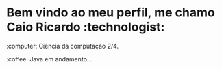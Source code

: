 <h1>Bem vindo ao meu perfil, me chamo Caio Ricardo :technologist:</h1>

<p>:computer: Ciência da computação 2/4.</p>
<p>:coffee: Java em andamento...</p>

